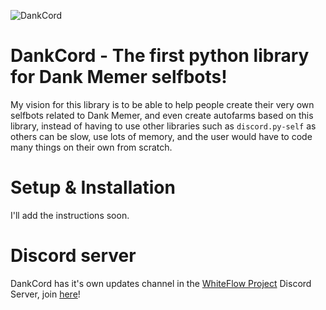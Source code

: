 ![DankCord](assets/DankCord.jpg "DankCord")


# DankCord - The first python library for Dank Memer selfbots!
My vision for this library is to be able to help people create their very own selfbots related to Dank Memer, and even create autofarms based on this library, instead of having to use other libraries such as `discord.py-self` as others can be slow, use lots of memory, and the user would have to code many things on their own from scratch.

# Setup & Installation
I'll add the instructions soon.

# Discord server
DankCord has it's own updates channel in the [WhiteFlow Project](https://github.com/Sxvxgee/WhiteFlow) Discord Server, join [here](https://discord.gg/XaQ6FAP3sm)!